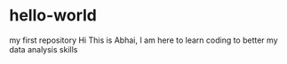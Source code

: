 # hello-world
my first repository
Hi This is Abhai, I am here to learn coding to better my data analysis skills
